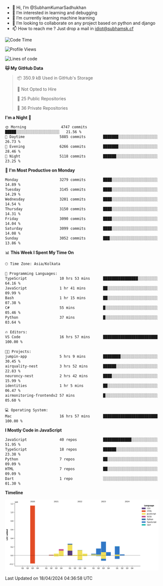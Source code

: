- 👋 Hi, I’m @SubhamKumarSadhukhan
- 👀 I’m interested in learning and debugging
- 🌱 I’m currently learning machine learning
- 💞️ I’m looking to collaborate on any project based on python and django
- 📫 How to reach me ?
      Just drop a mail in idiot@subhamsk.cf

<!---
SubhamKumarSadhukhan/SubhamKumarSadhukhan is a ✨ special ✨ repository because its `README.md` (this file) appears on your GitHub profile.
You can click the Preview link to take a look at your changes.
--->


<!--START_SECTION:waka-->
![Code Time](http://img.shields.io/badge/Code%20Time-2%2C129%20hrs%2041%20mins-blue)

![Profile Views](http://img.shields.io/badge/Profile%20Views-0-blue)

![Lines of code](https://img.shields.io/badge/From%20Hello%20World%20I%27ve%20Written-2.6%20million%20lines%20of%20code-blue)

**🐱 My GitHub Data** 

> 📦 350.9 kB Used in GitHub's Storage 
 > 
> 🚫 Not Opted to Hire
 > 
> 📜 25 Public Repositories 
 > 
> 🔑 36 Private Repositories 
 > 
**I'm a Night 🦉** 

```text
🌞 Morning                4747 commits        █████░░░░░░░░░░░░░░░░░░░░   21.56 % 
🌆 Daytime                5885 commits        ███████░░░░░░░░░░░░░░░░░░   26.73 % 
🌃 Evening                6266 commits        ███████░░░░░░░░░░░░░░░░░░   28.46 % 
🌙 Night                  5118 commits        ██████░░░░░░░░░░░░░░░░░░░   23.25 % 
```
📅 **I'm Most Productive on Monday** 

```text
Monday                   3279 commits        ████░░░░░░░░░░░░░░░░░░░░░   14.89 % 
Tuesday                  3145 commits        ████░░░░░░░░░░░░░░░░░░░░░   14.29 % 
Wednesday                3201 commits        ████░░░░░░░░░░░░░░░░░░░░░   14.54 % 
Thursday                 3150 commits        ████░░░░░░░░░░░░░░░░░░░░░   14.31 % 
Friday                   3090 commits        ████░░░░░░░░░░░░░░░░░░░░░   14.04 % 
Saturday                 3099 commits        ████░░░░░░░░░░░░░░░░░░░░░   14.08 % 
Sunday                   3052 commits        ███░░░░░░░░░░░░░░░░░░░░░░   13.86 % 
```


📊 **This Week I Spent My Time On** 

```text
🕑︎ Time Zone: Asia/Kolkata

💬 Programming Languages: 
TypeScript               10 hrs 53 mins      ████████████████░░░░░░░░░   64.16 % 
JavaScript               1 hr 41 mins        ██░░░░░░░░░░░░░░░░░░░░░░░   09.99 % 
Bash                     1 hr 15 mins        ██░░░░░░░░░░░░░░░░░░░░░░░   07.38 % 
C#                       55 mins             █░░░░░░░░░░░░░░░░░░░░░░░░   05.46 % 
Python                   37 mins             █░░░░░░░░░░░░░░░░░░░░░░░░   03.64 % 

🔥 Editors: 
VS Code                  16 hrs 57 mins      █████████████████████████   100.00 % 

🐱‍💻 Projects: 
jumpin-app               5 hrs 9 mins        ████████░░░░░░░░░░░░░░░░░   30.45 % 
airquality-nest          3 hrs 52 mins       ██████░░░░░░░░░░░░░░░░░░░   22.83 % 
neuroncy-nest            2 hrs 42 mins       ████░░░░░░░░░░░░░░░░░░░░░   15.99 % 
identities               1 hr 5 mins         ██░░░░░░░░░░░░░░░░░░░░░░░   06.47 % 
airmonitoring-frontendv2 57 mins             █░░░░░░░░░░░░░░░░░░░░░░░░   05.60 % 

💻 Operating System: 
Mac                      16 hrs 57 mins      █████████████████████████   100.00 % 
```

**I Mostly Code in JavaScript** 

```text
JavaScript               40 repos            █████████████░░░░░░░░░░░░   51.95 % 
TypeScript               18 repos            ██████░░░░░░░░░░░░░░░░░░░   23.38 % 
Python                   7 repos             ██░░░░░░░░░░░░░░░░░░░░░░░   09.09 % 
HTML                     7 repos             ██░░░░░░░░░░░░░░░░░░░░░░░   09.09 % 
Dart                     1 repo              ░░░░░░░░░░░░░░░░░░░░░░░░░   01.30 % 
```



**Timeline**

![Lines of Code chart](https://raw.githubusercontent.com/SubhamKumarSadhukhan/SubhamKumarSadhukhan/main/assets/bar_graph.png)


 Last Updated on 18/04/2024 04:36:58 UTC
<!--END_SECTION:waka-->
